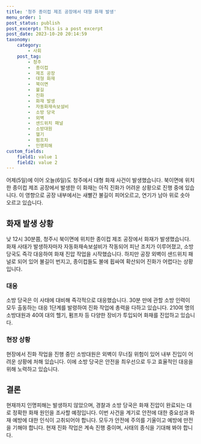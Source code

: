 ```yaml
---
title: '청주 종이컵 제조 공장에서 대형 화재 발생'
menu_order: 1
post_status: publish
post_excerpt: This is a post excerpt
post_date: 2023-10-20 20:14:59
taxonomy:
    category:
        - 사회
    post_tag:
        - 청주
        -  종이컵
        -  제조 공장
        -  대형 화재
        -  북이면
        -  불길
        -  진화
        -  화재 발생
        -  자동화재속보설비
        -  소방 당국
        -  외벽
        -  샌드위치 패널
        -  소방대원
        -  헬기
        -  펌프차
        -  인명피해
custom_fields:
    field1: value 1
    field2: value 2
---
```



어제(5일)에 이어 오늘(6일)도 청주에서 대형 화재 사건이 발생했습니다. 북이면에 위치한 종이컵 제조 공장에서 발생한 이 화재는 아직 진화가 어려운 상황으로 진행 중에 있습니다. 이 영향으로 공장 내부에서는 새빨간 불길이 피어오르고, 연기가 남아 위로 솟아 오르고 있습니다.

## 화재 발생 상황
낮 12시 30분쯤, 청주시 북이면에 위치한 종이컵 제조 공장에서 화재가 발생했습니다. 화재 사태가 발생하자마자 자동화재속보설비가 작동되어 피난 조치가 이루어졌고, 소방 당국도 즉각 대응하여 화재 진압 작업을 시작했습니다. 하지만 공장 외벽이 샌드위치 패널로 되어 있어 불길이 번지고, 종이컵들도 불에 휩싸여 확산되어 진화가 어렵다는 상황입니다.

### 대응
소방 당국은 이 사태에 대비해 즉각적으로 대응했습니다. 30분 만에 관할 소방 인력이 모두 출동하는 대응 1단계를 발령하여 진화 작업에 총력을 다하고 있습니다. 210여 명의 소방대원과 40여 대의 헬기, 펌프차 등 다양한 장비가 투입되어 화재를 진압하고 있습니다.

### 현장 상황
현장에서 진화 작업을 진행 중인 소방대원은 외벽이 무너질 위험이 있어 내부 진입이 어려운 상황에 처해 있습니다. 이에 소방 당국은 안전을 최우선으로 두고 효율적인 대응을 위해 노력하고 있습니다.

## 결론
현재까지 인명피해는 발생하지 않았으며, 경찰과 소방 당국은 화재 진압이 완료되는 대로 정확한 화재 원인을 조사할 예정입니다. 이번 사건을 계기로 안전에 대한 중요성과 화재 예방에 대한 인식이 고취되어야 합니다. 모두가 안전에 주의를 기울이고 예방에 만전을 기해야 합니다. 현재 진화 작업은 계속 진행 중이며, 사태의 종식을 기대해 봐야 합니다.
